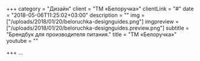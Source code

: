 +++
category = "Дизайн"
client = "TM «Белоручка»"
clientLink = "#"
date = "2018-05-06T11:25:02+03:00"
description = ""
img = ["/uploads/2018/01/20/beloruchka-designguides.png"]
imgpreview = ["/uploads/2018/01/20/beloruchka-designguides.preview.png"]
subtitle = "Брендбук для производителя питания."
title = "TM «Белоручка»"
youtube = ""

+++
…
